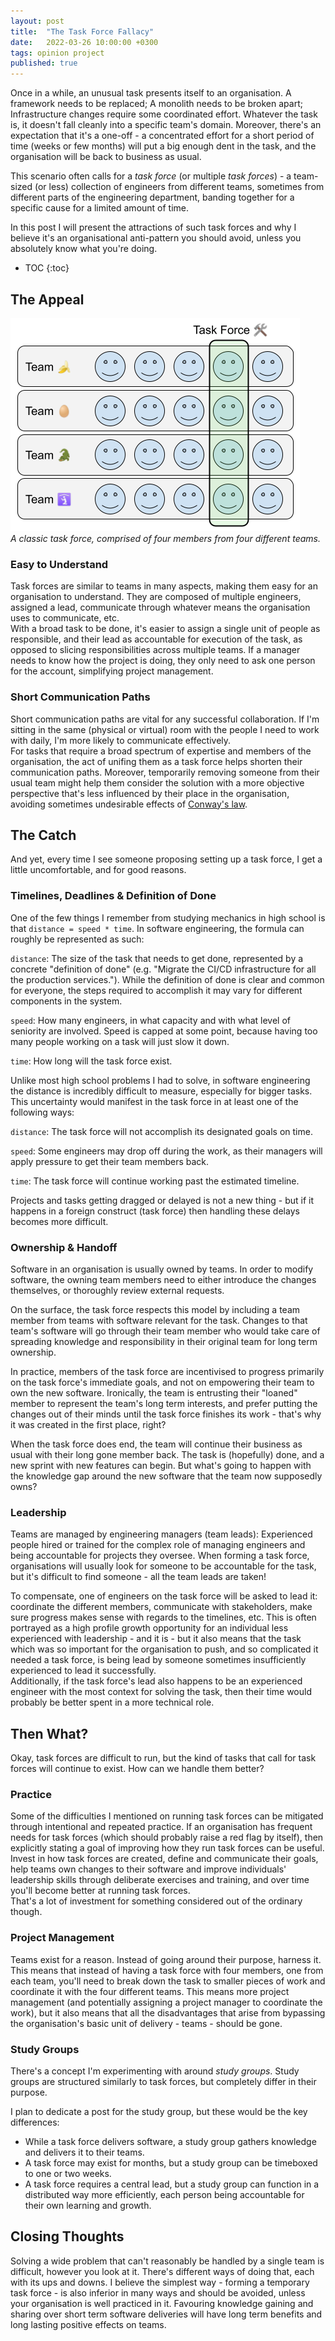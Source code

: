 ```yaml
---
layout: post
title:  "The Task Force Fallacy"
date:   2022-03-26 10:00:00 +0300
tags: opinion project
published: true
---
```


Once in a while, an unusual task presents itself to an organisation. A framework needs to be replaced; A monolith needs to be broken apart; Infrastructure changes require some coordinated effort. Whatever the task is, it doesn't fall cleanly into a specific team's domain. Moreover, there's an expectation that it's a one-off - a concentrated effort for a short period of time (weeks or few months) will put a big enough dent in the task, and the organisation will be back to business as usual.

This scenario often calls for a *task force* (or multiple *task forces*) - a team-sized (or less) collection of engineers from different teams, sometimes from different parts of the engineering department, banding together for a specific cause for a limited amount of time.

In this post I will present the attractions of such task forces and why I believe it's an organisational anti-pattern you should avoid, unless you absolutely know what you're doing.

* TOC
{:toc}

## The Appeal

![task-force-example](/assets/task-force-fallacy-1.png)  
*A classic task force, comprised of four members from four different teams.*

### Easy to Understand

Task forces are similar to teams in many aspects, making them easy for an organisation to understand. They are composed of multiple engineers, assigned a lead, communicate through whatever means the organisation uses to communicate, etc.  
With a broad task to be done, it's easier to assign a single unit of people as responsible, and their lead as accountable for execution of the task, as opposed to slicing responsibilities across multiple teams. If a manager needs to know how the project is doing, they only need to ask one person for the account, simplifying project management.

### Short Communication Paths

Short communication paths are vital for any successful collaboration. If I'm sitting in the same (physical or virtual) room with the people I need to work with daily, I'm more likely to communicate effectively.  
For tasks that require a broad spectrum of expertise and members of the organisation, the act of unifing them as a task force helps shorten their communication paths. Moreover, temporarily removing someone from their usual team might help them consider the solution with a more objective perspective that's less influenced by their place in the organisation, avoiding sometimes undesirable effects of [Conway's law](https://en.wikipedia.org/wiki/Conway%27s_law).

## The Catch

And yet, every time I see someone proposing setting up a task force, I get a little uncomfortable, and for good reasons.

### Timelines, Deadlines & Definition of Done

One of the few things I remember from studying mechanics in high school is that `distance = speed * time`. In software engineering, the formula can roughly be represented as such:

`distance`: The size of the task that needs to get done, represented by a concrete "definition of done" (e.g. "Migrate the CI/CD infrastructure for all the production services."). While the definition of done is clear and common for everyone, the steps required to accomplish it may vary for different components in the system.

`speed`: How many engineers, in what capacity and with what level of seniority are involved. Speed is capped at some point, because having too many people working on a task will just slow it down.

`time`: How long will the task force exist.

Unlike most high school problems I had to solve, in software engineering the distance is incredibly difficult to measure, especially for bigger tasks. This uncertainty would manifest in the task force in at least one of the following ways:

`distance`: The task force will not accomplish its designated goals on time.

`speed`: Some engineers may drop off during the work, as their managers will apply pressure to get their team members back.

`time`: The task force will continue working past the estimated timeline.

Projects and tasks getting dragged or delayed is not a new thing - but if it happens in a foreign construct (task force) then handling these delays becomes more difficult.

### Ownership & Handoff

Software in an organisation is usually owned by teams. In order to modify software, the owning team members need to either introduce the changes themselves, or thoroughly review external requests.

On the surface, the task force respects this model by including a team member from teams with software relevant for the task. Changes to that team's software will go through their team member who would take care of spreading knowledge and responsibility in their original team for long term ownership.

In practice, members of the task force are incentivised to progress primarily on the task force's immediate goals, and not on empowering their team to own the new software. Ironically, the team is entrusting their "loaned" member to represent the team's long term interests, and prefer putting the changes out of their minds until the task force finishes its work - that's why it was created in the first place, right?

When the task force does end, the team will continue their business as usual with their long gone member back. The task is (hopefully) done, and a new sprint with new features can begin. But what's going to happen with the knowledge gap around the new software that the team now supposedly owns?

### Leadership

Teams are managed by engineering managers (team leads): Experienced people hired or trained for the complex role of managing engineers and being accountable for projects they oversee. When forming a task force, organisations will usually look for someone to be accountable for the task, but it's difficult to find someone - all the team leads are taken!

To compensate, one of engineers on the task force will be asked to lead it: coordinate the different members, communicate with stakeholders, make sure progress makes sense with regards to the timelines, etc. This is often portrayed as a high profile growth opportunity for an individual less experienced with leadership - and it is - but it also means that the task which was so important for the organisation to push, and so complicated it needed a task force, is being lead by someone sometimes insufficiently experienced to lead it successfully.  
Additionally, if the task force's lead also happens to be an experienced engineer with the most context for solving the task, then their time would probably be better spent in a more technical role.

## Then What?

Okay, task forces are difficult to run, but the kind of tasks that call for task forces will continue to exist. How can we handle them better?

### Practice

Some of the difficulties I mentioned on running task forces can be mitigated through intentional and repeated practice. If an organisation has frequent needs for task forces (which should probably raise a red flag by itself), then explicitly stating a goal of improving how they run task forces can be useful. Invest in how task forces are created, define and communicate their goals, help teams own changes to their software and improve individuals' leadership skills through deliberate exercises and training, and over time you'll become better at running task forces.  
That's a lot of investment for something considered out of the ordinary though.

### Project Management

Teams exist for a reason. Instead of going around their purpose, harness it. This means that instead of having a task force with four members, one from each team, you'll need to break down the task to smaller pieces of work and coordinate it with the four different teams. This means more project management (and potentially assigning a project manager to coordinate the work), but it also means that all the disadvantages that arise from bypassing the organisation's basic unit of delivery - teams - should be gone.

### Study Groups

There's a concept I'm experimenting with around *study groups*. Study groups are structured similarly to task forces, but completely differ in their purpose.

I plan to dedicate a post for the study group, but these would be the key differences:
* While a task force delivers software, a study group gathers knowledge and delivers it to their teams.
* A task force may exist for months, but a study group can be timeboxed to one or two weeks.
* A task force requires a central lead, but a study group can function in a distributed way more efficiently, each person being accountable for their own learning and growth.

## Closing Thoughts

Solving a wide problem that can't reasonably be handled by a single team is difficult, however you look at it. There's different ways of doing that, each with its ups and downs. I believe the simplest way - forming a temporary task force - is also inferior in many ways and should be avoided, unless your organisation is well practiced in it. Favouring knowledge gaining and sharing over short term software deliveries will have long term benefits and long lasting positive effects on teams.
